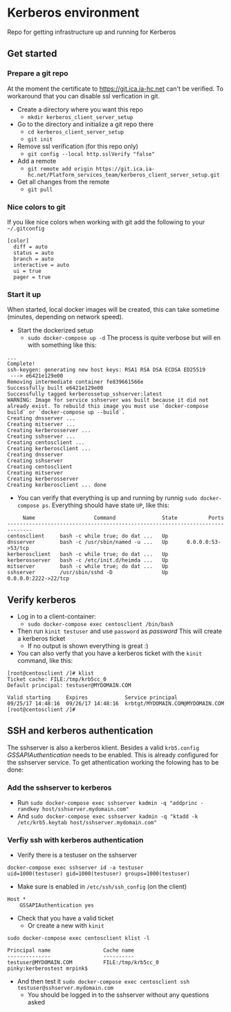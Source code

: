 # Kerberos environment
Repo for getting infrastructure up and running for Kerberos

## Get started
### Prepare a git repo
At the moment the certificate to https://git.ica.ia-hc.net can't be verified. To workaround that you can disable ssl verfication in git.
- Create a directory where you want this repo
    - `mkdir kerberos_client_server_setup`
- Go to the directory and initialize a git repo there
    - `cd kerberos_client_server_setup` 
    - `git init`
- Remove ssl verification (for this repo only)
    - `git config --local http.sslVerify "false"`
- Add a remote
    - `git remote add origin https://git.ica.ia-hc.net/Platform_services_team/kerberos_client_server_setup.git`
- Get all changes from the remote
    - `git pull`
    
### Nice colors to git 
If you like nice colors when working with git add the following to your `~/.gitconfig`
```
[color]
  diff = auto
  status = auto
  branch = auto
  interactive = auto
  ui = true
  pager = true
```
    
### Start it up
When started, local docker images will be created, this can take sometime (minutes, depending on network speed). 
- Start the dockerized setup
    - `sudo docker-compose up -d`
The process is quite verbose but will en with something like this:
```
...
Complete!
ssh-keygen: generating new host keys: RSA1 RSA DSA ECDSA ED25519
 ---> e6421e129e00
Removing intermediate container fe839661566e
Successfully built e6421e129e00
Successfully tagged kerberossetup_sshserver:latest
WARNING: Image for service sshserver was built because it did not already exist. To rebuild this image you must use `docker-compose build` or `docker-compose up --build`.
Creating dnsserver ...
Creating mitserver ...
Creating kerberosserver ...
Creating sshserver ...
Creating centosclient ...
Creating kerberosclient ...
Creating dnsserver
Creating sshserver
Creating centosclient
Creating mitserver
Creating kerberosserver
Creating kerberosclient ... done
```
- You can verify that everything is up and running by runnig `sudo docker-compose ps`. Everything should have state `UP`, like this:
```
     Name                   Command               State          Ports
------------------------------------------------------------------------------
centosclient     bash -c while true; do dat ...   Up
dnsserver        bash -c /usr/sbin/named -u ...   Up      0.0.0.0:53->53/tcp
kerberosclient   bash -c while true; do dat ...   Up
kerberosserver   bash -c /etc/init.d/heimda ...   Up
mitserver        bash -c while true; do dat ...   Up
sshserver        /usr/sbin/sshd -D                Up      0.0.0.0:2222->22/tcp
```

## Verify kerberos
- Log in to a client-container:
    - `sudo docker-compose exec centosclient /bin/bash`
- Then run `kinit testuser` and use `password` as _password_ This will create a kerberos ticket
    - If no output is shown everything is great :)
- You can also verfy that you have a kerberos ticket with the `kinit` command, like this:

```
[root@centosclient /]# klist
Ticket cache: FILE:/tmp/krb5cc_0
Default principal: testuser@MYDOMAIN.COM

Valid starting     Expires            Service principal
09/25/17 14:48:16  09/26/17 14:48:16  krbtgt/MYDOMAIN.COM@MYDOMAIN.COM
[root@centosclient /]#
```

## SSH and kerberos authentication
The sshserver is also a kerberos klient. Besides a valid `krb5.config` _GSSAPIAuthentication_ needs to be enabled. This is already configured for the sshserver service. To get athentication working the folowing has to be done:

### Add the sshserver to kerberos
- Run `sudo docker-compose exec sshserver kadmin -q "addprinc -randkey host/sshserver.mydomain.com"`
- And `sudo docker-compose exec sshserver kadmin -q "ktadd -k /etc/krb5.keytab host/sshserver.mydomain.com"`

### Verfiy ssh with kerberos authentication
- Verify there is a testuser on the sshserver
```
docker-compose exec sshserver id -a testuser
uid=1000(testuser) gid=1000(testuser) groups=1000(testuser)
```
- Make sure is enabled in `/etc/ssh/ssh_config` (on the client)
```
Host *
	GSSAPIAuthentication yes
```
- Check that you have a valid ticket
    - Or create a new with `kinit`
```
sudo docker-compose exec centosclient klist -l

Principal name                 Cache name
--------------                 ----------
testuser@MYDOMAIN.COM          FILE:/tmp/krb5cc_0
pinky:kerberostest mrpink$
```
- And then test it `sudo docker-compose exec centosclient ssh testuser@sshserver.mydomain.com`
    - You should be logged in to the sshserver without any questions asked

    
